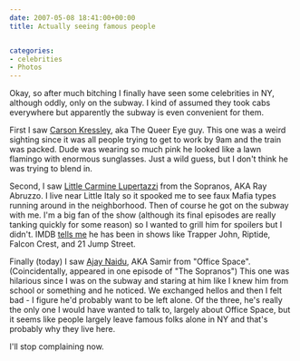 ```yaml
---
date: 2007-05-08 18:41:00+00:00
title: Actually seeing famous people


categories:
- celebrities
- Photos
---
```


Okay, so after much bitching I finally have seen some celebrities in NY,
although oddly, only on the subway. I kind of assumed they took cabs everywhere
but apparently the subway is even convenient for them.

First I saw [Carson Kressley](http://en.wikipedia.org/wiki/Carson_Kressley),
aka The Queer Eye guy. This one was a weird sighting since it was all people
trying to get to work by 9am and the train was packed. Dude was wearing so much
pink he looked like a lawn flamingo with enormous sunglasses. Just a wild
guess, but I don't think he was trying to blend in.

Second, I saw [Little Carmine
Lupertazzi](http://www.hbo.com/sopranos/cast/character/little_carmine.shtml)
from the Sopranos, AKA Ray Abruzzo. I live near Little Italy so it spooked me
to see faux Mafia types running around in the neighborhood. Then of course he
got on the subway with me. I'm a big fan of the show (although its final
episodes are really tanking quickly for some reason) so I wanted to grill him
for spoilers but I didn't. IMDB [tells me](http://www.imdb.com/name/nm0009410/)
he has been in shows like Trapper John, Riptide, Falcon Crest, and 21 Jump
Street.

Finally (today) I saw [Ajay Naidu](http://www.imdb.com/name/nm0619651/), AKA
Samir from "Office Space". (Coincidentally, appeared in one episode of "The
Sopranos") This one was hilarious since I was on the subway and staring at him
like I knew him from school or something and he noticed. We exchanged hellos
and then I felt bad - I figure he'd probably want to be left alone. Of the
three, he's really the only one I would have wanted to talk to, largely about
Office Space, but it seems like people largely leave famous folks alone in NY
and that's probably why they live here.

I'll stop complaining now.
